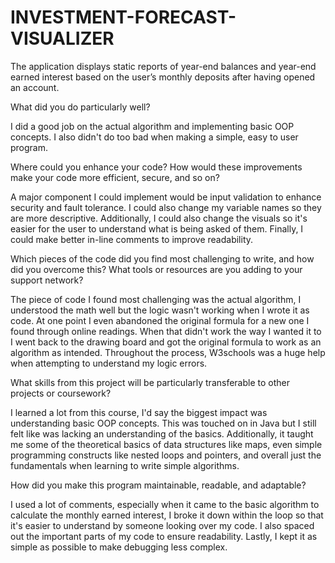 # INVESTMENT-FORECAST-VISUALIZER
The application displays static reports of year-end balances and year-end earned interest based on the user’s monthly deposits after having opened an account.


What did you do particularly well?

I did a good job on the actual algorithm and implementing basic OOP concepts. I also didn't do too bad when making a simple, easy to user program.


Where could you enhance your code? How would these improvements make your code more efficient, secure, and so on?

  A major component I could implement would be input validation to enhance security and fault tolerance. I could also change my variable names so they are more descriptive.
Additionally, I could also change the visuals so it's easier for the user to understand what is being asked of them. Finally, I could make better in-line comments to improve readability.


Which pieces of the code did you find most challenging to write, and how did you overcome this? What tools or resources are you adding to your support network?

  The piece of code I found most challenging was the actual algorithm, I understood the math well but the logic wasn't working when I wrote it as code. At one point
I even abandoned the original formula for a new one I found through online readings. When that didn't work the way I wanted it to I went back to the drawing board 
and got the original formula to work as an algorithm as intended. Throughout the process, W3schools was a huge help when attempting to understand my logic errors.


What skills from this project will be particularly transferable to other projects or coursework?

  I learned a lot from this course, I'd say the biggest impact was understanding basic OOP concepts. This was touched on in Java but I still felt like was lacking
an understanding of the basics. Additionally, it taught me some of the theoretical basics of data structures like maps, even simple programming constructs like
nested loops and pointers, and overall just the fundamentals when learning to write simple algorithms.


How did you make this program maintainable, readable, and adaptable?

  I used a lot of comments, especially when it came to the basic algorithm to calculate the monthly earned interest, I broke it down within the loop so that it's
easier to understand by someone looking over my code. I also spaced out the important parts of my code to ensure readability. Lastly, I kept it as simple as possible
to make debugging less complex.
